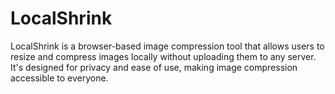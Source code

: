 # LocalShrink

LocalShrink is a browser-based image compression tool that allows users to resize and compress images locally without uploading them to any server. It's designed for privacy and ease of use, making image compression accessible to everyone.
 